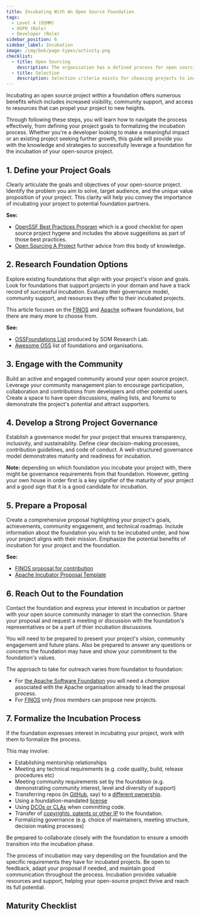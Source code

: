 ```yaml
---
title: Incubating With An Open Source Foundation
tags: 
  - Level 4 (OSMM)
  - OSPO (Role)
  - Developer (Role)
sidebar_position: 6
sidebar_label: Incubation
image: /img/bok/page-types/activity.png
checklist:
  - title: Open Sourcing
    description: The organisation has a defined process for open sourcing projects
  - title: Selection
    description: Selection criteria exists for choosing projects to incubate
---
```


Incubating an open source project within a foundation offers numerous benefits which includes increased visibility, community support, and access to resources that can propel your project to new heights. 

Through following these steps, you will learn how to navigate the process effectively, from defining your project goals to formalizing the incubation process. Whether you're a developer looking to make a meaningful impact or an existing project seeking further growth, this guide will provide you with the knowledge and strategies to successfully leverage a foundation for the incubation of your open-source project. 

## 1. Define your Project Goals

Clearly articulate the goals and objectives of your open-source project.  Identify the problem you aim to solve, target audience, and the unique value proposition of your project. This clarity will help you convey the importance of incubating your project to potential foundation partners.

**See:**
 - [OpenSSF Best Practices Program](https://bestpractices.coreinfrastructure.org/en) which is a good checklist for open source project hygene and includes the above suggestions as part of those best practices.
 - [Open Sourcing A Project](Open-Sourcing-A-Project) further advice from this body of knowledge.

## 2. Research Foundation Options

Explore existing foundations that align with your project's vision and goals. Look for foundations that support projects in your domain and have a track record of successful incubation. Evaluate their governance model, community support, and resources they offer to their incubated projects.

This article focuses on the [FINOS](https://finos.org) and [Apache](https://apache.org) software foundations, but there are many more to choose from.

**See:** 
 - [OSSFoundations List](https://som-research.github.io/OSSFoundations/#/#chart) produced by SOM Research Lab.
 - [Awesome OSS](https://github.com/timecampus/awesome-oss) list of foundations and organisations.

## 3. Engage with the Community

Build an active and engaged community around your open source project. Leverage your community management plan to encourage participation, collaboration and contributions from developers and other potential users. Create a space to have open discussions, mailing lists, and forums to demonstrate the project's potential and attract supporters.

## 4. Develop a Strong Project Governance

Establish a governance model for your project that ensures transparency, inclusivity, and sustainability. Define clear decision-making processes, contribution guidelines, and code of conduct. A well-structured governance model demonstrates maturity and readiness for incubation.  

**Note:**  depending on which foundation you incubate your project with, there might be governance requirements from that foundation.  However, getting your own house in order first is a key signifier of the maturity of your project and a good sign that it is a good candidate for incubation.

## 5. Prepare a Proposal 

Create a comprehensive proposal highlighting your project's goals, achievements, community engagement, and technical roadmap. Include information about the foundation you wish to be incubated under, and how your project aligns with their mission. Emphasize the potential benefits of incubation for your project and the foundation. 

**See:** 
  - [FINOS proposal for contribution](https://community.finos.org/docs/governance/Software-Projects/contribution)
  - [Apache Incubator Proposal Template](https://people.apache.org/~dashorst/incubator/guides/proposal.html#proposal-template)

## 6. Reach Out to the Foundation

Contact the foundation and express your interest in incubation or partner with your open source community manager to start the connection. Share your proposal and request a meeting or discussion with the foundation's representatives or be a part of thier incubation discussions. 

You will need to be prepared to present your project's vision, community engagement and future plans. Also be prepared to answer any questions or concerns the foundation may have and show your commitment to the foundation's values.

The approach to take for outreach varies from foundation to foundation:  
 - For [the Apache Software Foundation](https://apache.org) you will need a _champion_ associated with the Apache organisation already to lead the proposal process.
 - For [FINOS](https://finos.org) only _finos members_ can propose new projects. 

## 7. Formalize the Incubation Process

If the foundation expresses interest in incubating your project, work with them to formalize the process. 

This may involve:

 - Establishing mentorship relationships
 - Meeting any technical requirements (e.g. code quality, build, release procedures etc)
 - Meeting community requirements set by the foundation (e.g. demonstrating community interest, level and diversity of support) 
 - Transferring repos (in [GitHub](https://github.com), say) to a [different ownership](https://docs.github.com/en/repositories/creating-and-managing-repositories/transferring-a-repository).
 - Using a foundation-mandated [license](../../artifacts/Licenses)
 - Using [DCOs or CLAs](../../artifacts/CLAs-And-DCOs) when committing code.
 - Transfer of [copyrights, patents or other IP](../../artifacts/IP) to the foundation.
 - Formalizing governance (e.g. choice of maintainers, meeting structure, decision making processes)
   
Be prepared to collaborate closely with the foundation to ensure a smooth transition into the incubation phase.

The process of incubation may vary depending on the foundation and the specific requirements they have for incubated projects. Be open to feedback, adapt your proposal if needed, and maintain good communication throughout the process. Incubation provides valuable resources and support, helping your open-source project thrive and reach its full potential.

## Maturity Checklist

<ArticleChecklist checklist={frontMatter.checklist} title={frontMatter.title} />